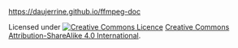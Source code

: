 https://daujerrine.github.io/ffmpeg-doc

Licensed under <a rel="license" href="http://creativecommons.org/licenses/by-sa/4.0/"><img alt="Creative Commons Licence" style="border-width:0" src="https://i.creativecommons.org/l/by-sa/4.0/80x15.png" /></a> <a rel="license" href="http://creativecommons.org/licenses/by-sa/4.0/">Creative Commons Attribution-ShareAlike 4.0 International</a>.